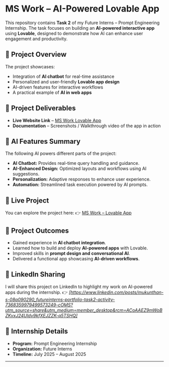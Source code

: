 # MS Work – AI-Powered Lovable App

This repository contains **Task 2** of my Future Interns – Prompt Engineering Internship.
The task focuses on building an **AI-powered interactive app** using **Lovable**, designed to demonstrate how AI can enhance user engagement and productivity.

## 📌 Project Overview

The project showcases:

* Integration of **AI chatbot** for real-time assistance
* Personalized and user-friendly **Lovable app design**
* AI-driven features for interactive workflows
* A practical example of **AI in web apps**

## 📂 Project Deliverables

* **Live Website Link** – [MS Work Lovable App](https://mswork.lovable.app/)
* **Documentation** – Screenshots / Walkthrough video of the app in action

## 🤖 AI Features Summary

The following AI powers different parts of the project:

* **AI Chatbot:** Provides real-time query handling and guidance.
* **AI-Enhanced Design:** Optimized layouts and workflows using AI suggestions.
* **Personalization:** Adaptive responses to enhance user experience.
* **Automation:** Streamlined task execution powered by AI prompts.

## 🚀 Live Project

You can explore the project here:
👉 [MS Work – Lovable App](https://mswork.lovable.app/)

## 🎯 Project Outcomes

* Gained experience in **AI chatbot integration**.
* Learned how to build and deploy **AI-powered apps** with Lovable.
* Improved skills in **prompt design and conversational AI**.
* Delivered a functional app showcasing **AI-driven workflows**.

## 🔗 LinkedIn Sharing

I will share this project on LinkedIn to highlight my work on AI-powered apps during the internship.
👉 *\[https://www.linkedin.com/posts/mukunthan-s-08a090290_futureinterns-portfolio-task2-activity-7368359979499573249-cOMS?utm_source=share&utm_medium=member_desktop&rcm=ACoAAEZ9mWoBZKvxJ24Uldv9kfXEJZZK-q5TSHQ]*

## 📅 Internship Details

* **Program:** Prompt Engineering Internship
* **Organization:** Future Interns
* **Timeline:** July 2025 – August 2025

---


